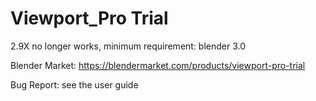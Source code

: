 # Viewport_Pro Trial
2.9X no longer works, minimum requirement: blender 3.0

Blender Market: https://blendermarket.com/products/viewport-pro-trial

Bug Report: see the user guide
